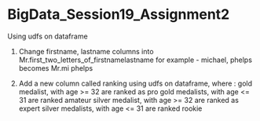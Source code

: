 # BigData_Session19_Assignment2

Using udfs on dataframe
1. Change firstname, lastname columns into
Mr.first_two_letters_of_firstname<space>lastname
for example - michael, phelps becomes Mr.mi phelps

2. Add a new column called ranking using udfs on dataframe, where :
gold medalist, with age >= 32 are ranked as pro
gold medalists, with age <= 31 are ranked amateur
silver medalist, with age >= 32 are ranked as expert
silver medalists, with age <= 31 are ranked rookie
